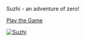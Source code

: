 Suzhi - an adventure of zero!

[Play the Game](http://veerasundar.com/suzhi)

[![Suzhi](http://veerasundar.com/img/projects/suzhi.png)](http://veerasundar.com/suzhi)
